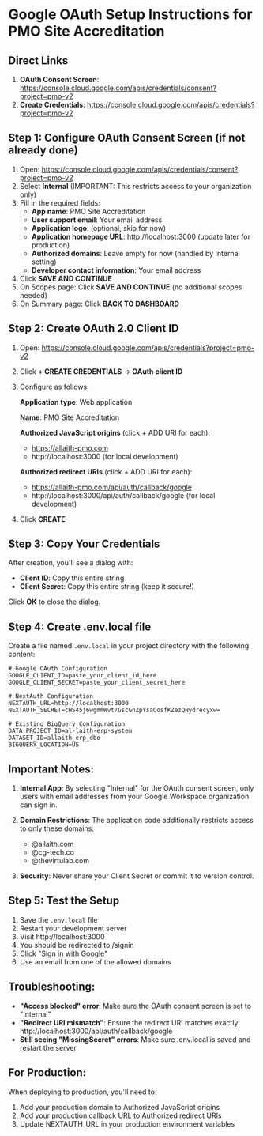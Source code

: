 # Google OAuth Setup Instructions for PMO Site Accreditation

## Direct Links
1. **OAuth Consent Screen**: https://console.cloud.google.com/apis/credentials/consent?project=pmo-v2
2. **Create Credentials**: https://console.cloud.google.com/apis/credentials?project=pmo-v2

## Step 1: Configure OAuth Consent Screen (if not already done)

1. Open: https://console.cloud.google.com/apis/credentials/consent?project=pmo-v2
2. Select **Internal** (IMPORTANT: This restricts access to your organization only)
3. Fill in the required fields:
   - **App name**: PMO Site Accreditation
   - **User support email**: Your email address
   - **Application logo**: (optional, skip for now)
   - **Application homepage URL**: http://localhost:3000 (update later for production)
   - **Authorized domains**: Leave empty for now (handled by Internal setting)
   - **Developer contact information**: Your email address
4. Click **SAVE AND CONTINUE**
5. On Scopes page: Click **SAVE AND CONTINUE** (no additional scopes needed)
6. On Summary page: Click **BACK TO DASHBOARD**

## Step 2: Create OAuth 2.0 Client ID

1. Open: https://console.cloud.google.com/apis/credentials?project=pmo-v2
2. Click **+ CREATE CREDENTIALS** → **OAuth client ID**
3. Configure as follows:

   **Application type**: Web application
   
   **Name**: PMO Site Accreditation
   
   **Authorized JavaScript origins** (click + ADD URI for each):
   - https://allaith-pmo.com
   - http://localhost:3000 (for local development)
   
   **Authorized redirect URIs** (click + ADD URI for each):
   - https://allaith-pmo.com/api/auth/callback/google
   - http://localhost:3000/api/auth/callback/google (for local development)

4. Click **CREATE**

## Step 3: Copy Your Credentials

After creation, you'll see a dialog with:
- **Client ID**: Copy this entire string
- **Client Secret**: Copy this entire string (keep it secure!)

Click **OK** to close the dialog.

## Step 4: Create .env.local file

Create a file named `.env.local` in your project directory with the following content:

```env
# Google OAuth Configuration
GOOGLE_CLIENT_ID=paste_your_client_id_here
GOOGLE_CLIENT_SECRET=paste_your_client_secret_here

# NextAuth Configuration
NEXTAUTH_URL=http://localhost:3000
NEXTAUTH_SECRET=cHS45j6wgmmWvt/GscGnZpYsaOosfKZezQNydrecyxw=

# Existing BigQuery Configuration
DATA_PROJECT_ID=al-laith-erp-system
DATASET_ID=allaith_erp_dbo
BIGQUERY_LOCATION=US
```

## Important Notes:

1. **Internal App**: By selecting "Internal" for the OAuth consent screen, only users with email addresses from your Google Workspace organization can sign in.

2. **Domain Restrictions**: The application code additionally restricts access to only these domains:
   - @allaith.com
   - @cg-tech.co
   - @thevirtulab.com

3. **Security**: Never share your Client Secret or commit it to version control.

## Step 5: Test the Setup

1. Save the `.env.local` file
2. Restart your development server
3. Visit http://localhost:3000
4. You should be redirected to /signin
5. Click "Sign in with Google"
6. Use an email from one of the allowed domains

## Troubleshooting:

- **"Access blocked" error**: Make sure the OAuth consent screen is set to "Internal"
- **"Redirect URI mismatch"**: Ensure the redirect URI matches exactly: http://localhost:3000/api/auth/callback/google
- **Still seeing "MissingSecret" errors**: Make sure .env.local is saved and restart the server

## For Production:

When deploying to production, you'll need to:
1. Add your production domain to Authorized JavaScript origins
2. Add your production callback URL to Authorized redirect URIs
3. Update NEXTAUTH_URL in your production environment variables

